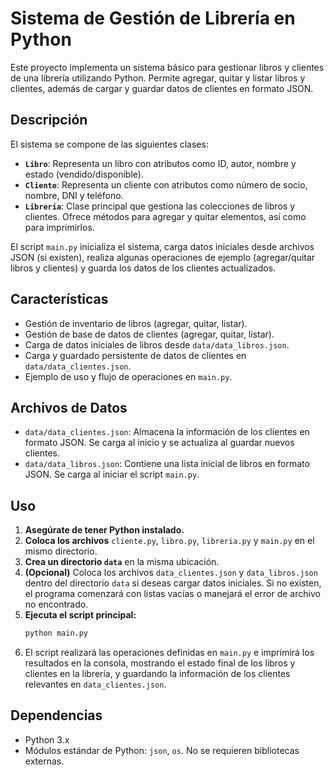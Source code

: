 # Sistema de Gestión de Librería en Python

Este proyecto implementa un sistema básico para gestionar libros y clientes de una librería utilizando Python. Permite agregar, quitar y listar libros y clientes, además de cargar y guardar datos de clientes en formato JSON.

## Descripción

El sistema se compone de las siguientes clases:

* **`Libro`**: Representa un libro con atributos como ID, autor, nombre y estado (vendido/disponible).
* **`Cliente`**: Representa un cliente con atributos como número de socio, nombre, DNI y teléfono.
* **`Libreria`**: Clase principal que gestiona las colecciones de libros y clientes. Ofrece métodos para agregar y quitar elementos, así como para imprimirlos.

El script `main.py` inicializa el sistema, carga datos iniciales desde archivos JSON (si existen), realiza algunas operaciones de ejemplo (agregar/quitar libros y clientes) y guarda los datos de los clientes actualizados.

## Características

* Gestión de inventario de libros (agregar, quitar, listar).
* Gestión de base de datos de clientes (agregar, quitar, listar).
* Carga de datos iniciales de libros desde `data/data_libros.json`.
* Carga y guardado persistente de datos de clientes en `data/data_clientes.json`.
* Ejemplo de uso y flujo de operaciones en `main.py`.

## Archivos de Datos

* `data/data_clientes.json`: Almacena la información de los clientes en formato JSON. Se carga al inicio y se actualiza al guardar nuevos clientes.
* `data/data_libros.json`: Contiene una lista inicial de libros en formato JSON. Se carga al iniciar el script `main.py`.

## Uso

1.  **Asegúrate de tener Python instalado.**
2.  **Coloca los archivos** `cliente.py`, `libro.py`, `libreria.py` y `main.py` en el mismo directorio.
3.  **Crea un directorio `data`** en la misma ubicación.
4.  **(Opcional)** Coloca los archivos `data_clientes.json` y `data_libros.json` dentro del directorio `data` si deseas cargar datos iniciales. Si no existen, el programa comenzará con listas vacías o manejará el error de archivo no encontrado.
5.  **Ejecuta el script principal:**
    ```bash
    python main.py
    ```
6.  El script realizará las operaciones definidas en `main.py` e imprimirá los resultados en la consola, mostrando el estado final de los libros y clientes en la librería, y guardando la información de los clientes relevantes en `data_clientes.json`.

## Dependencias

* Python 3.x
* Módulos estándar de Python: `json`, `os`. No se requieren bibliotecas externas.
